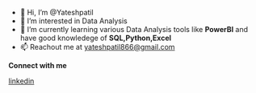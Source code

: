- 👋 Hi, I’m @Yateshpatil
- 👀 I’m interested in Data Analysis
- 🌱 I’m currently learning various Data Analysis tools like  **PowerBI** and have good knowledege of **SQL,Python,Excel**
- 📫 Reachout me at yateshpatil866@gmail.com

**Connect with me**

[linkedin](https://www.linkedin.com/in/yatesh-patil/)







<!---
Yateshpatil/Yateshpatil is a ✨ special ✨ repository because its `README.md` (this file) appears on your GitHub profile.
You can click the Preview link to take a look at your changes.
--->
